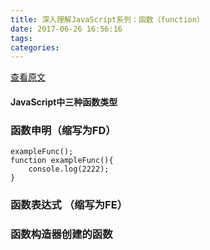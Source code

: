 ```yaml
---
title: 深入理解JavaScript系列：函数（function）
date: 2017-06-26 16:56:16
tags:
categories:
---
```

[查看原文](http://www.cnblogs.com/TomXu/archive/2012/01/30/2326372.html)
#### JavaScript中三种函数类型
### 函数申明（缩写为FD）

	exampleFunc();
	function exampleFunc(){
		console.log(2222);
	}
### 函数表达式 （缩写为FE）
### 函数构造器创建的函数


